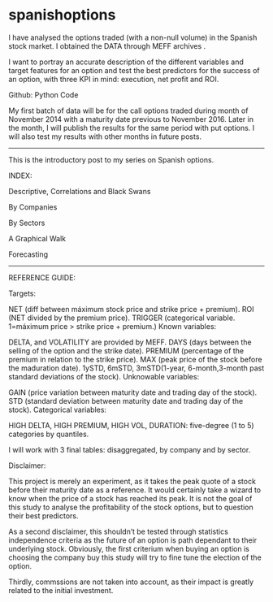 # spanishoptions
I have analysed the options traded (with a non-null volume) in the Spanish stock market. I obtained the DATA through MEFF archives .

I want to portray an accurate description of the different variables and target features for an option and test the best predictors for the success of an option, with three KPI in mind: execution, net profit and ROI.

Github: Python Code


My first batch of data will be for the call options traded during month of November 2014 with a maturity date previous to November 2016. Later in the month, I will publish the results for the same period with put options. I will also test my results with other months in future posts.  

***

This is the introductory post to my series on Spanish options.

INDEX:

Descriptive, Correlations and Black Swans

By Companies

By Sectors

A Graphical Walk

Forecasting

***

REFERENCE GUIDE:

Targets:

NET (diff between máximum stock price and strike price + premium).
ROI (NET divided by the premium price).
TRIGGER (categorical variable. 1=máximum price > strike price + premium.)
Known variables:

DELTA, and VOLATILITY are provided by MEFF.
DAYS (days between the selling of the option and the strike date).
PREMIUM (percentage of the premium in relation to the strike price).
MAX (peak price of the stock before the maduration date).
1ySTD, 6mSTD, 3mSTD(1-year, 6-month,3-month past standard deviations of the stock).
Unknowable variables:

GAIN (price variation between maturity date and trading day of the stock).
STD (standard deviation between maturity date and trading day of the stock).
Categorical variables:

HIGH DELTA, HIGH PREMIUM, HIGH VOL, DURATION: five-degree (1 to 5) categories by quantiles.

I will work with 3 final tables: disaggregated, by company and by sector.

 

Disclaimer:

This project is merely an experiment, as it takes the peak quote of a stock before their maturity date as a reference. It would certainly take a wizard to know when the price of a stock has reached its peak.   It is not the goal of this study to analyse the profitability of the stock options, but to question their best predictors.

 

As a second disclaimer, this shouldn’t be tested through statistics independence criteria as the future of an option is path dependant to their underlying stock. Obviously, the first criterium when buying an option is choosing the company buy this study will try to fine tune the election of the option.

Thirdly, commssions are not taken into account, as their impact is greatly related to the initial investment. 
